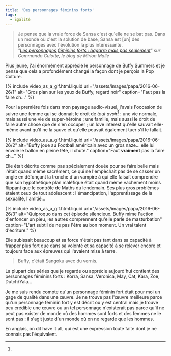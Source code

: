 ```yaml
---
title: 'Des personnages féminins forts'
tags:
  - Égalité
---
```


> Je pense que la vraie force de Sansa c'est qu'elle ne se bat pas. Dans un
> monde où c'est la solution de base, Sansa est [un] des personnages avec
> l'évolution la plus intéressante.  
> <cite>"[Les personnages féminins forts : bagarre mais pas seulement](http://www.mirionmalle.com/2015/06/les-personnages-feminins-forts-bagarre.html)"
> sur Commando Culotte, le blog de Mirion Malle</cite>

Plus jeune, j'ai énormément apprécié le personnage de Buffy Summers et je pense
que cela a profondément changé la façon dont je perçois la <span lang="en">Pop
Culture</span>.

<!-- more -->

{% include video_as_a_gif.html.liquid
url="/assets/images/papa/2016-06-26/1"
alt="Gros plan sur les yeux de Buffy, regard noir"
caption="Faut pas la faire ch…"
%}

Pour la première fois dans mon paysage audio-visuel, j'avais l'occasion de
suivre une femme qui se donnait le droit de _tout avoir_[^hia] : une vie
normale, mais aussi une vie de super-héroïne ; une famille, mais aussi le droit
de faire autre chose que de s'en occuper ; un <span lang="en">love
interest</span> qu'elle sauvait elle-même avant qu'il ne la sauve et qu'elle
pouvait également tuer s'il le fallait.

{% include video_as_a_gif.html.liquid
url="/assets/images/papa/2016-06-26/2"
alt="Buffy joue au Football américain avec un gros naze… elle lui envoie le ballon en pleine tête, il chute."
caption="Faut **vraiment** pas la faire ch…"
%}

Elle était décrite comme pas spécialement douée pour se faire belle mais l'était
quand même sacrément, ce qui ne l'empêchait pas de se casser un ongle en
défonçant la tronche d'un vampire à qui elle faisait comprendre que son
hypothétique plan maléfique était quand même vachement moins flippant que le
contrôle de Maths du lendemain. Ses plus gros problèmes étaient ceux de tout
adolescent : l'émancipation, l'apprentissage de la sexualité, l'amitié…

{% include video_as_a_gif.html.liquid
url="/assets/images/papa/2016-06-26/3"
alt="Quiproquo dans cet épisode silencieux. Buffy mime l'action d'enfoncer un pieu, les autres comprennent qu'elle parle de masturbation"
caption="L'art subtil de ne pas l'être au bon moment. Un vrai talent d'écriture."
%}

Elle subissait beaucoup et sa force n'était pas tant dans sa capacité à frapper
plus fort que dans sa volonté et sa capacité à se relever encore et toujours
face aux épreuves qui l'avaient mise à terre.

> Buffy, c'était Sangoku avec du vernis.

La plupart des séries que je regarde ou apprécie aujourd'hui contient des
personnages féminins forts : Korra, Sansa, Veronica, May, Cat, Kara, Zoe,
Dutch/Yala…

Je me suis rendu compte qu'un personnage féminin fort était pour moi un gage de
qualité dans une œuvre. Je ne trouve pas l'œuvre meilleure parce qu'un
personnage féminin fort y est décrit ou y est central mais je trouve peu
crédible une œuvre ou un tel personnage n'existerait pas parce qu'il ne peut pas
exister de monde où des hommes sont forts et des femmes ne le sont pas : il
s'agit juste d'un monde où on ne regarde que les hommes.

[^hia]:

  En anglais, on dit <span lang="en">have it all</span>, qui est une expression
  toute faite dont je ne connais pas l'équivalent.

